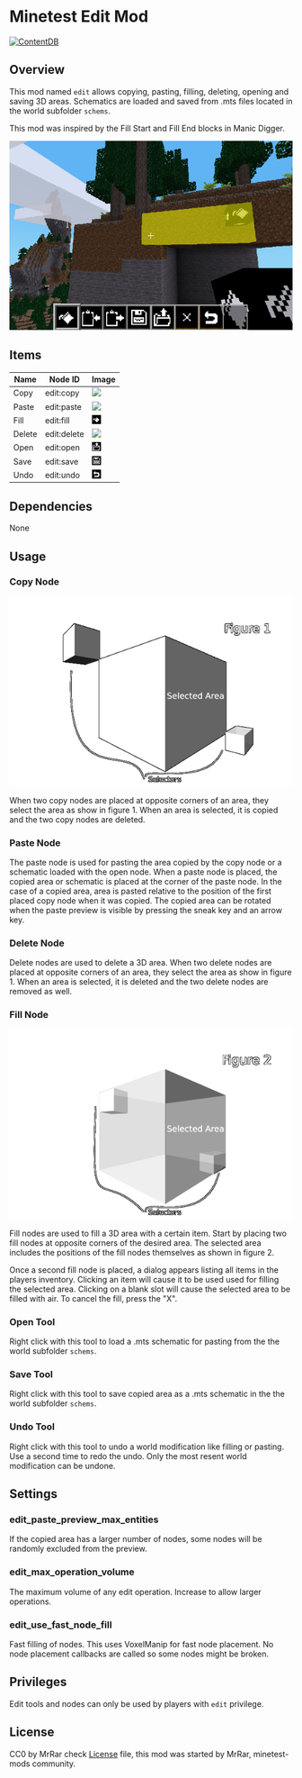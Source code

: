 # Minetest Edit Mod


[![ContentDB](https://content.minetest.net/packages/Mr.%20Rar/edit/shields/downloads/)](https://content.minetest.net/packages/Mr.%20Rar/edit/)


## Overview


This mod named `edit` allows copying, pasting, filling, deleting, opening and saving 3D areas.
Schematics are loaded and saved from .mts files located in the world subfolder `schems`.

This mod was inspired by the Fill Start and Fill End blocks in Manic Digger.

![screenshot](screenshot.png)

## Items

| Name   | Node ID     | Image                         |
| ------ | ----------- | ----------------------------- |
| Copy   | edit:copy   | ![](textures/edit_copy.png)   |
| Paste  | edit:paste  | ![](textures/edit_paste.png)  |
| Fill   | edit:fill   | ![](textures/edit_fill.png)   |
| Delete | edit:delete | ![](textures/edit_delete.png) |
| Open   | edit:open   | ![](textures/edit_open.png)   |
| Save   | edit:save   | ![](textures/edit_save.png)   |
| Undo   | edit:undo   | ![](textures/edit_undo.png)   |


## Dependencies

None


## Usage

### Copy Node

![figure1.png](figure1.png)

When two copy nodes are placed at opposite corners of an area, they select the area as show in figure 1. When an area is selected, it is copied and the two copy nodes are deleted.


### Paste Node

The paste node is used for pasting the area copied by the copy node or a schematic loaded with the open node. When a paste node is placed, the copied area or schematic is placed at the corner of the paste node. In the case of a copied area, area is pasted relative to the position of the first placed copy node when it was copied. The copied area can be rotated when the paste preview is visible by pressing the sneak key and an arrow key.


### Delete Node

Delete nodes are used to delete a 3D area. When two delete nodes are placed at opposite corners of an area, they select the area as show in figure 1. When an area is selected, it is deleted and the two delete nodes are removed as well.


### Fill Node

![figure2.png](figure2.png)

Fill nodes are used to fill a 3D area with a certain item. Start by placing two fill nodes at opposite corners of the desired area. The selected area includes the positions of the fill nodes themselves as shown in figure 2.

Once a second fill node is placed, a dialog appears listing all items in the players inventory. Clicking an item will cause it to be used used for filling the selected area. Clicking on a blank slot will cause the selected area to be filled with air. To cancel the fill, press the "X".


### Open Tool

Right click with this tool to load a .mts schematic for pasting from the the world subfolder `schems`.


### Save Tool

Right click with this tool to save copied area as a .mts schematic in the the world subfolder `schems`.


### Undo Tool

Right click with this tool to undo a world modification like filling or pasting.
Use a second time to redo the undo.
Only the most resent world modification can be undone.


## Settings

### edit_paste_preview_max_entities

If the copied area has a larger number of nodes, some nodes will be randomly excluded from the preview.


### edit_max_operation_volume

The maximum volume of any edit operation. Increase to allow larger operations.


### edit_use_fast_node_fill

Fast filling of nodes. This uses VoxelManip for fast node placement.
No node placement callbacks are called so some nodes might be broken.


## Privileges

Edit tools and nodes can only be used by players with `edit` privilege.


## License

CC0 by MrRar check [License](LICENSE) file, this mod was started by MrRar, 
minetest-mods community.

